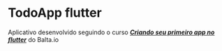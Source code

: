 # TodoApp flutter

Aplicativo desenvolvido seguindo o curso ***<a href='https://balta.io/cursos/criando-seu-primeiro-app-com-flutter'>Criando seu primeiro app no flutter</a>*** do Balta.io